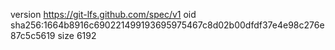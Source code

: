 version https://git-lfs.github.com/spec/v1
oid sha256:1664b8916c690221499193695975467c8d02b00dfdf37e4e98c276e87c5c5619
size 6192

